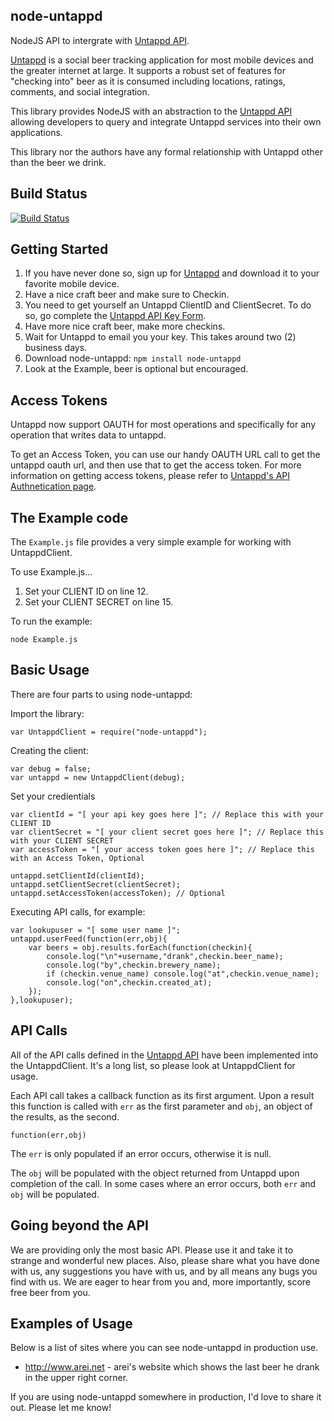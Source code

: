 node-untappd
-------
NodeJS API to intergrate with [Untappd API](http://untappd.com/api/docs/v3).

[Untappd](http://untappd.com) is a social beer tracking application for most mobile devices and the greater internet at large.  It supports a robust set of features for "checking into" beer as it is consumed including locations, ratings, comments, and social integration.

This library provides NodeJS with an abstraction to the [Untappd API](http://untappd.com/api/docs/v3) allowing developers to query and integrate Untappd services into their own applications.

This library nor the authors have any formal relationship with Untappd other than the beer we drink.

## Build Status

[![Build Status](https://secure.travis-ci.org/arei/node-untappd.png)](http://travis-ci.org/arei/node-untappd)

## Getting Started

 1. If you have never done so, sign up for [Untappd](http://untappd.com) and download it to your favorite mobile device.
 2. Have a nice craft beer and make sure to Checkin.
 3. You need to get yourself an Untappd ClientID and ClientSecret.  To do so, go complete the [Untappd API Key Form](http://untappd.com/api/register?register=new).
 4. Have more nice craft beer, make more checkins.
 5. Wait for Untappd to email you your key.  This takes around two (2) business days.
 6. Download node-untappd: `npm install node-untappd`
 7. Look at the Example, beer is optional but encouraged.

## Access Tokens

Untappd now support OAUTH for most operations and specifically for any operation that writes data to untappd.

To get an Access Token, you can use our handy OAUTH URL call to get the untappd oauth url, and then use that to get the access token.  For more information on getting access tokens, please refer to [Untappd's API Authnetication page](http://untappd.com/api/docs/v4#authentication).

## The Example code

The `Example.js` file provides a very simple example for working with UntappdClient.

To use Example.js...

 1. Set your CLIENT ID on line 12.
 2. Set your CLIENT SECRET on line 15.

To run the example:

	node Example.js

## Basic Usage

There are four parts to using node-untappd:

Import the library:

	var UntappdClient = require("node-untappd");

Creating the client:

	var debug = false;
	var untappd = new UntappdClient(debug);

Set your credientials

	var clientId = "[ your api key goes here ]"; // Replace this with your CLIENT ID
	var clientSecret = "[ your client secret goes here ]"; // Replace this with your CLIENT SECRET
	var accessToken = "[ your access token goes here ]"; // Replace this with an Access Token, Optional

	untappd.setClientId(clientId);
	untappd.setClientSecret(clientSecret);
	untappd.setAccessToken(accessToken); // Optional

Executing API calls, for example:

 	var lookupuser = "[ some user name ]";
	untappd.userFeed(function(err,obj){
		var beers = obj.results.forEach(function(checkin){
			console.log("\n"+username,"drank",checkin.beer_name);
			console.log("by",checkin.brewery_name);
			if (checkin.venue_name) console.log("at",checkin.venue_name);
			console.log("on",checkin.created_at);
		});
	},lookupuser);

## API Calls

All of the API calls defined in the [Untappd API](http://untappd.com/api/docs/v3) have been implemented into the UntappdClient.  It's a long list, so please look at UntappdClient for usage.

Each API call takes a callback function as its first argument.  Upon a result this function is called with `err` as the first parameter and `obj`, an object of the results, as the second.

	function(err,obj)

The `err` is only populated if an error occurs, otherwise it is null.

The `obj` will be populated with the object returned from Untappd upon completion of the call.  In some cases where an error occurs, both `err` and `obj` will be populated.

## Going beyond the API

We are providing only the most basic API.  Please use it and take it to strange and wonderful new places.  Also, please share what you have done with us, any suggestions you have with us, and by all means any bugs you find with us.  We are eager to hear from you and, more importantly, score free beer from you.

## Examples of Usage

Below is a list of sites where you can see node-untappd in production use.

 * http://www.arei.net - arei's website which shows the last beer he drank in the upper right corner.

If you are using node-untappd somewhere in production, I'd love to share it out.  Please let me know!

